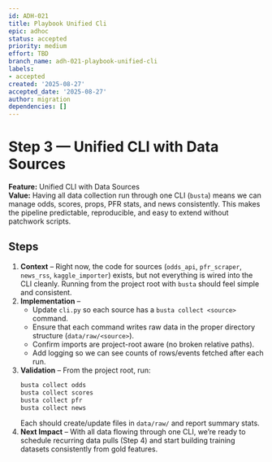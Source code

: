 ```yaml
---
id: ADH-021
title: Playbook Unified Cli
epic: adhoc
status: accepted
priority: medium
effort: TBD
branch_name: adh-021-playbook-unified-cli
labels:
- accepted
created: '2025-08-27'
accepted_date: '2025-08-27'
author: migration
dependencies: []
---
```


# Step 3 — Unified CLI with Data Sources

**Feature:** Unified CLI with Data Sources  
**Value:** Having all data collection run through one CLI (`busta`) means we can manage odds, scores, props, PFR stats, and news consistently. This makes the pipeline predictable, reproducible, and easy to extend without patchwork scripts.

## Steps
1. **Context** – Right now, the code for sources (`odds_api`, `pfr_scraper`, `news_rss`, `kaggle_importer`) exists, but not everything is wired into the CLI cleanly. Running from the project root with `busta` should feel simple and consistent.  
2. **Implementation** –  
   - Update `cli.py` so each source has a `busta collect <source>` command.  
   - Ensure that each command writes raw data in the proper directory structure (`data/raw/<source>`).  
   - Confirm imports are project-root aware (no broken relative paths).  
   - Add logging so we can see counts of rows/events fetched after each run.  
3. **Validation** – From the project root, run:  
   ```bash
   busta collect odds
   busta collect scores
   busta collect pfr
   busta collect news
   ```  
   Each should create/update files in `data/raw/` and report summary stats.  
4. **Next Impact** – With all data flowing through one CLI, we’re ready to schedule recurring data pulls (Step 4) and start building training datasets consistently from gold features.

